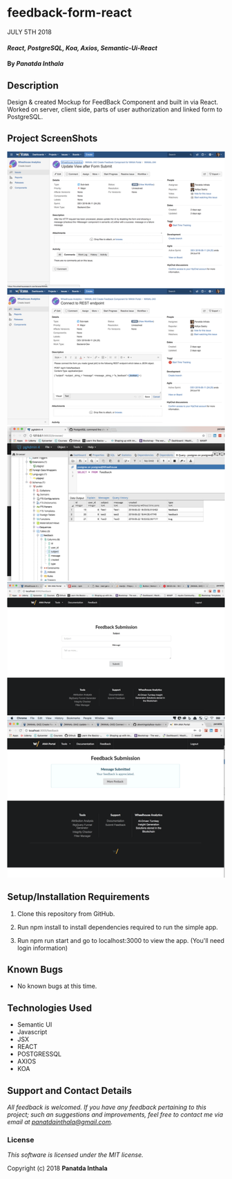 # feedback-form-react

JULY 5TH 2018

#### _React, PostgreSQL, Koa, Axios, Semantic-Ui-React_ 

#### By _**Panatda Inthala**_

## Description

Design & created Mockup for FeedBack Component and built in via React. Worked on server, client side, parts of user authorization and linked form to PostgreSQL.

## Project ScreenShots

![alt text](JIRAticketsubmitform.png "ira Ticket for creating the view for feedback form")
![alt text](RESTendpoint.png "Jira Ticket for connecting it to PostgresSQL")
![alt text](PostgresSQL.png "PostgresSQL running test")
![alt text](feedbackform.png "Created Feedback Form")
![alt text](feedbackformsubmit.png "Result after submitted form")



## Setup/Installation Requirements

1. Clone this repository from GitHub.

2. Run npm install to install dependencies required to run the simple app.

3. Run npm run start and go to localhost:3000 to view the app. (You'll need login information)

## Known Bugs

* No known bugs at this time.

## Technologies Used
*  Semantic UI
*  Javascript
*  JSX
*  REACT
*  POSTGRESSQL
*  AXIOS
*  KOA

## Support and Contact Details

_All feedback is welcomed. If you have any feedback pertaining to this project; such an suggestions and improvements, feel free to contact me via email at panatdainthala@gmail.com._

### License

*This software is licensed under the MIT license.*

Copyright (c) 2018 **Panatda Inthala**

